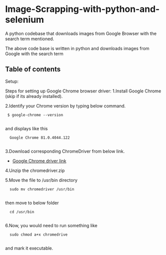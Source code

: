 # Image-Scrapping-with-python-and-selenium
A python codebase that downloads images from Google Browser with the search term mentioned.

The above code base is written in python and downloads images from Google with the search term

## Table of contents

Setup:

Steps for setting up Google Chrome browser driver:
1.Install Google Chrome (skip if its already installed).

2.Identify your Chrome version by typing below command. 
```
 $ google-chrome --version
 
```
and displays like this
```
  Google Chrome 81.0.4044.122
 
```

3.Download corresponding ChromeDriver from below link.
* <a href='https://chromedriver.chromium.org/downloads'>Google Chrome driver link</a><br>

4.Unzip the chromedriver.zip

5.Move the file to /usr/bin directory 
```
  sudo mv chromedriver /usr/bin
 
```
then move to below folder
```
  cd /usr/bin
 
```
6.Now, you would need to run something like
```
  sudo chmod a+x chromedrive
 
```
and mark it executable.
